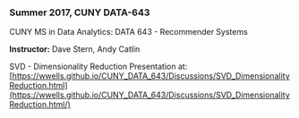 ### Summer 2017, CUNY DATA-643
 
CUNY MS in Data Analytics: DATA 643 - Recommender Systems

__Instructor:__  Dave Stern, Andy Catlin

SVD - Dimensionality Reduction Presentation at: 
[https://wwells.github.io/CUNY_DATA_643/Discussions/SVD_DimensionalityReduction.html](https://wwells.github.io/CUNY_DATA_643/Discussions/SVD_DimensionalityReduction.html/)